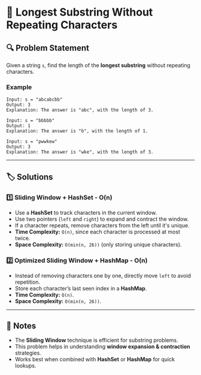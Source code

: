 # 📌 Longest Substring Without Repeating Characters  

## 🔍 Problem Statement  
Given a string `s`, find the length of the **longest substring** without repeating characters.  

### Example  
```plaintext
Input: s = "abcabcbb"
Output: 3
Explanation: The answer is "abc", with the length of 3.

Input: s = "bbbbb"
Output: 1
Explanation: The answer is "b", with the length of 1.

Input: s = "pwwkew"
Output: 3
Explanation: The answer is "wke", with the length of 3.
```

---

## 🏷️ Solutions  

### 1️⃣ Sliding Window + HashSet - **O(n)**  
- Use a **HashSet** to track characters in the current window.  
- Use two pointers (`left` and `right`) to expand and contract the window.  
- If a character repeats, remove characters from the left until it's unique.  
- **Time Complexity:** `O(n)`, since each character is processed at most twice.  
- **Space Complexity:** `O(min(n, 26))` (only storing unique characters).  

### 2️⃣ Optimized Sliding Window + HashMap - **O(n)**  
- Instead of removing characters one by one, directly move `left` to avoid repetition.  
- Store each character’s last seen index in a **HashMap**.  
- **Time Complexity:** `O(n)`.  
- **Space Complexity:** `O(min(n, 26))`.  

---

## 📝 Notes  
- The **Sliding Window** technique is efficient for substring problems.  
- This problem helps in understanding **window expansion & contraction** strategies.  
- Works best when combined with **HashSet** or **HashMap** for quick lookups.  
